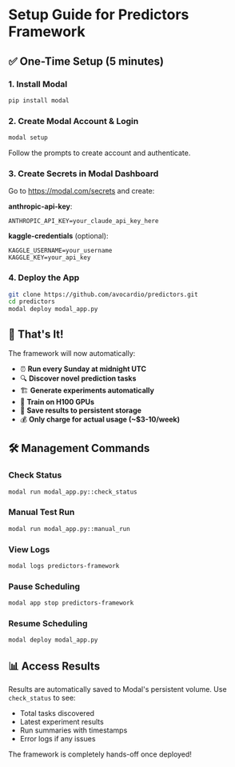 # Setup Guide for Predictors Framework

## ✅ One-Time Setup (5 minutes)

### 1. Install Modal
```bash
pip install modal
```

### 2. Create Modal Account & Login
```bash
modal setup
```
Follow the prompts to create account and authenticate.

### 3. Create Secrets in Modal Dashboard

Go to https://modal.com/secrets and create:

**anthropic-api-key**:
```
ANTHROPIC_API_KEY=your_claude_api_key_here
```

**kaggle-credentials** (optional):
```
KAGGLE_USERNAME=your_username
KAGGLE_KEY=your_api_key
```

### 4. Deploy the App
```bash
git clone https://github.com/avocardio/predictors.git
cd predictors
modal deploy modal_app.py
```

## 🎉 That's It!

The framework will now automatically:
- ⏰ **Run every Sunday at midnight UTC**
- 🔍 **Discover novel prediction tasks**
- 🏗️ **Generate experiments automatically**  
- 🚀 **Train on H100 GPUs**
- 💾 **Save results to persistent storage**
- 💰 **Only charge for actual usage (~$3-10/week)**

## 🛠️ Management Commands

### Check Status
```bash
modal run modal_app.py::check_status
```

### Manual Test Run
```bash
modal run modal_app.py::manual_run
```

### View Logs
```bash
modal logs predictors-framework
```

### Pause Scheduling
```bash
modal app stop predictors-framework
```

### Resume Scheduling  
```bash
modal deploy modal_app.py
```

## 📊 Access Results

Results are automatically saved to Modal's persistent volume. Use `check_status` to see:
- Total tasks discovered
- Latest experiment results
- Run summaries with timestamps
- Error logs if any issues

The framework is completely hands-off once deployed!